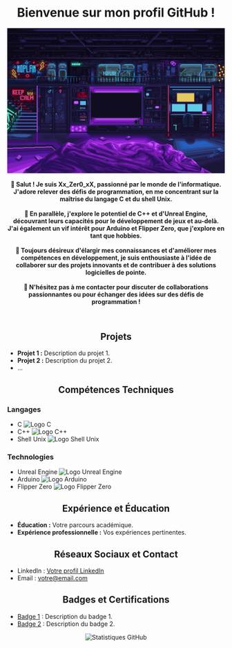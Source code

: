 <h1 align="center">Bienvenue sur mon profil GitHub !</h1>

<p align="center">
  <img src="images/scifi_room.gif" alt="Bienvenue">
</p>

<p align="center">
  <b>👋 Salut ! Je suis Xx_Zer0_xX, passionné par le monde de l'informatique. J'adore relever des défis de programmation, en me concentrant sur la maîtrise du langage C et du shell Unix.</b><br><br>
  <b>🌟 En parallèle, j'explore le potentiel de C++ et d'Unreal Engine, découvrant leurs capacités pour le développement de jeux et au-delà. J'ai également un vif intérêt pour Arduino et Flipper Zero, que j'explore en tant que hobbies.</b><br><br>
  <b>🔧 Toujours désireux d'élargir mes connaissances et d'améliorer mes compétences en développement, je suis enthousiaste à l'idée de collaborer sur des projets innovants et de contribuer à des solutions logicielles de pointe.</b><br><br>
  <b>🚀 N'hésitez pas à me contacter pour discuter de collaborations passionnantes ou pour échanger des idées sur des défis de programmation !</b>
</p>

<br>

<h2 align="center">Projets</h2>

- **Projet 1 :** Description du projet 1.
- **Projet 2 :** Description du projet 2.
- ...

<h2 align="center">Compétences Techniques</h2>

### Langages
- C <img src="chemin_vers_votre_image_c.png" alt="Logo C" width="20" height="20">
- C++ <img src="chemin_vers_votre_image_cpp.png" alt="Logo C++" width="20" height="20">
- Shell Unix <img src="chemin_vers_votre_image_shell.png" alt="Logo Shell Unix" width="20" height="20">

### Technologies
- Unreal Engine <img src="chemin_vers_votre_image_unreal.png" alt="Logo Unreal Engine" width="20" height="20">
- Arduino <img src="chemin_vers_votre_image_arduino.png" alt="Logo Arduino" width="20" height="20">
- Flipper Zero <img src="chemin_vers_votre_image_flipper.png" alt="Logo Flipper Zero" width="20" height="20">


<h2 align="center">Expérience et Éducation</h2>

- **Éducation :** Votre parcours académique.
- **Expérience professionnelle :** Vos expériences pertinentes.

<h2 align="center">Réseaux Sociaux et Contact</h2>

- LinkedIn : [Votre profil LinkedIn](lien_vers_votre_profil)
- Email : votre@email.com

<h2 align="center">Badges et Certifications</h2>

- [Badge 1](lien_vers_badge_1) : Description du badge 1.
- [Badge 2](lien_vers_badge_2) : Description du badge 2.

<p align="center">
  <img src="https://github-readme-stats.vercel.app/api?username=votre_nom_utilisateur&show_icons=true" alt="Statistiques GitHub">
</p>
